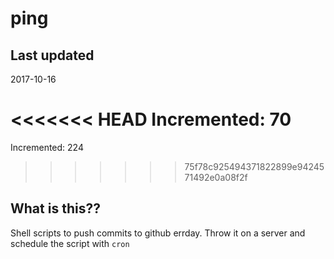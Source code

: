 # ping

## Last updated
2017-10-16

<<<<<<< HEAD
Incremented: 70
=======
Incremented: 224
>>>>>>> 75f78c925494371822899e9424571492e0a08f2f

## What is this?? 
Shell scripts to push commits to github errday. Throw it on a server and schedule the script with `cron`
